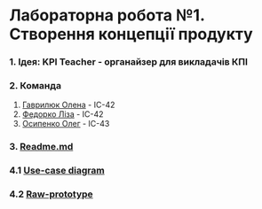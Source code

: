 # Лабораторна робота №1. Створення концепції продукту

### 1. Ідея: KPI Teacher - органайзер для викладачів КПІ

### 2. Команда
1. [Гаврилюк Олена](https://github.com/heletrix) - ІС-42
2. [Федорко Ліза](https://github.com/lfedorko) - ІС-42
3. [Осипенко Олег](https://github.com/Hexraycode) - ІС-43

### 3. [Readme.md](https://github.com/heletrix/KPI_Teacher/blob/master/README.md)

### 4.1 [Use-case diagram](https://drive.google.com/file/d/0BzoSJigNwFEfcVJFWVZ0OExYZzg/view?usp=sharing)
### 4.2 [Raw-prototype](https://projects.invisionapp.com/freehand/document/TDs68qLtT)
